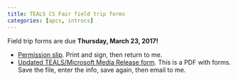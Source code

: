 ```yaml
---
title: TEALS CS Fair field trip forms
categories: [apcs, introcs]
---
```

Field trip forms are due **Thursday, March 23, 2017!**<br/>
 * [Permission slip](https://issaquahwednet-my.sharepoint.com/personal/stutlerk_issaquah_wednet_edu/_layouts/15/guestaccess.aspx?docid=0f16b5429ff0443219c7caffc3897796c&authkey=AZeyquzgYuZneQ5P144IV6A). Print and sign, then return to me.<br/>
 * [Updated TEALS/Microsoft Media Release form](https://issaquahwednet-my.sharepoint.com/personal/stutlerk_issaquah_wednet_edu/_layouts/15/guestaccess.aspx?docid=09e7341725448455eaf0fc57c3bf1c942&authkey=AdkL7KXAgd8USRAghnR6UYM). This is a PDF with forms. Save the file, enter the info, save again, then email to me.
